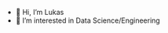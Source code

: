 - 👋 Hi, I’m Lukas
- 👀 I’m interested in Data Science/Engineering


<!---
upoi/upoi is a ✨ special ✨ repository because its `README.md` (this file) appears on your GitHub profile.
You can click the Preview link to take a look at your changes.
--->
